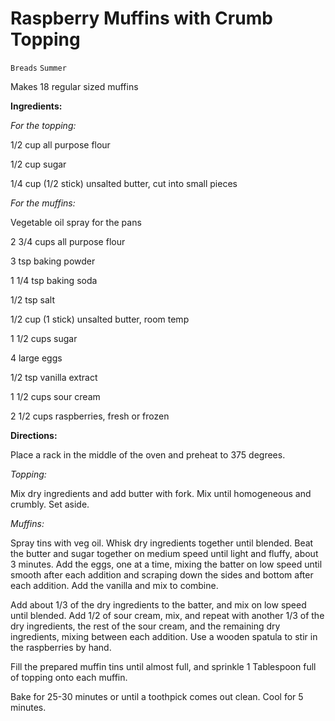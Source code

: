 # Raspberry Muffins with Crumb Topping

`Breads` `Summer`

Makes 18 regular sized muffins

**Ingredients:**

_For the topping:_

1/2 cup all purpose flour

1/2 cup sugar

1/4 cup (1/2 stick) unsalted butter, cut into small pieces

_For the muffins:_

Vegetable oil spray for the pans

2 3/4 cups all purpose flour

3 tsp baking powder

1 1/4 tsp baking soda

1/2 tsp salt 

1/2 cup (1 stick) unsalted butter, room temp

1 1/2 cups sugar 

4 large eggs

1/2 tsp vanilla extract 

1 1/2 cups sour cream

2 1/2 cups raspberries, fresh or frozen

**Directions:**

Place a rack in the middle of the oven and preheat to 375 degrees.

_Topping:_

Mix dry ingredients and add butter with fork. Mix until homogeneous and crumbly. Set aside.

_Muffins:_

Spray tins with veg oil. Whisk dry ingredients together until blended. Beat the butter and sugar together on medium speed until light and fluffy, about 3 minutes. Add the eggs, one at a time, mixing the batter on low speed until smooth after each addition and scraping down the sides and bottom after each addition. Add the vanilla and mix to combine. 

Add about 1/3 of the dry ingredients to the batter, and mix on low speed until blended. Add 1/2 of sour cream, mix, and repeat with another 1/3 of the dry ingredients, the rest of the sour cream, and the remaining dry ingredients, mixing between each addition. Use a wooden spatula to stir in the raspberries by hand. 

Fill the prepared muffin tins until almost full, and sprinkle 1 Tablespoon full of topping onto each muffin. 

Bake for 25-30 minutes or until a toothpick comes out clean. Cool for 5 minutes. 
